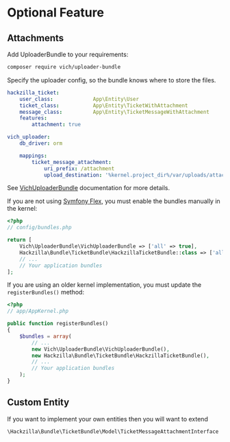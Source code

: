 # Optional Feature

## Attachments

Add UploaderBundle to your requirements:

```bash
composer require vich/uploader-bundle
```

Specify the uploader config, so the bundle knows where to store the files.

```yaml
hackzilla_ticket:
    user_class:             App\Entity\User
    ticket_class:           App\Entity\TicketWithAttachment
    message_class:          App\Entity\TicketMessageWithAttachment
    features:
        attachment: true

vich_uploader:
    db_driver: orm

    mappings:
        ticket_message_attachment:
            uri_prefix: /attachment
            upload_destination: '%kernel.project_dir%/var/uploads/attachment/'
```

See [VichUploaderBundle](https://github.com/dustin10/VichUploaderBundle/) documentation for more details.

If you are not using [Symfony Flex](https://symfony.com/doc/current/setup/flex.html), you must enable the bundles manually in the kernel:

```php
<?php
// config/bundles.php

return [
    Vich\UploaderBundle\VichUploaderBundle => ['all' => true],
    Hackzilla\Bundle\TicketBundle\HackzillaTicketBundle::class => ['all' => true],
    // ...
    // Your application bundles
];
```

If you are using an older kernel implementation, you must update the `registerBundles()` method:

```php
<?php
// app/AppKernel.php

public function registerBundles()
{
    $bundles = array(
        // ...
        new Vich\UploaderBundle\VichUploaderBundle(),
        new Hackzilla\Bundle\TicketBundle\HackzillaTicketBundle(),
        // ...
        // Your application bundles
    );
}
```

## Custom Entity

If you want to implement your own entities then you will want to extend

``` \Hackzilla\Bundle\TicketBundle\Model\TicketMessageAttachmentInterface ```
